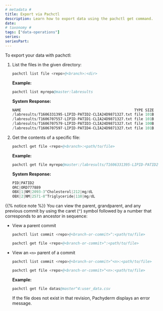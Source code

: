 ```yaml
---
# metadata # 
title: Export via Pachctl
description: Learn how to export data using the pachctl get command. 
date: 
# taxonomy #
tags: ["data-operations"]
series:
seriesPart:
---
```

 
To export your data with pachctl:

1. List the files in the given directory:

      ```s
      pachctl list file <repo>@<branch>:<dir>
      ```

      **Example:**
      ```s
      pachctl list myrepo@master:labresults
      ```

      **System Response:**
      ```s
      NAME                                                    TYPE SIZE
      /labresults/T1606331395-LIPID-PATID2-CLIA24D9871327.txt file 101B
      /labresults/T1606707557-LIPID-PATID1-CLIA24D9871327.txt file 101B
      /labresults/T1606707579-LIPID-PATID3-CLIA24D9871327.txt file 100B
      /labresults/T1606707597-LIPID-PATID4-CLIA24D9871327.txt file 101B
      ```

1. Get the contents of a specific file:

      ```s
      pachctl get file <repo>@<branch>:<path/to/file>
      ```

      **Example:**
      ```s
      pachctl get file myrepo@master:/labresults/T1606331395-LIPID-PATID2-CLIA24D9871327.txt
      ```

      **System Response:**
      ```s
      PID|PATID2
      ORC|ORD777889
      OBX|1|NM|2093-3^Cholesterol|212|mg/dL
      OBX|2|NM|2571-8^Triglyceride|110|mg/dL
      ```

{{% notice note %}}
You can view the parent, grandparent, and any previous
commit by using the caret (`^`) symbol followed by a number that
corresponds to an ancestor in sequence:

* View a parent commit
  
   ```s
   pachctl list commit <repo>@<branch-or-commit>^:<path/to/file>
   ```

   ```s
   pachctl get file <repo>@<branch-or-commit>^:<path/to/file>
   ```

* View an `<n>` parent of a commit
  
   ```s
   pachctl list commit <repo>@<branch-or-commit>^<n>:<path/to/file>
   ```

   ```s
   pachctl get file <repo>@<branch-or-commit>^<n>:<path/to/file>
   ```

   **Example:**

   ```s
   pachctl get file datas@master^4:user_data.csv
   ```

   If the file does not exist in that revision, Pachyderm displays an error message.

